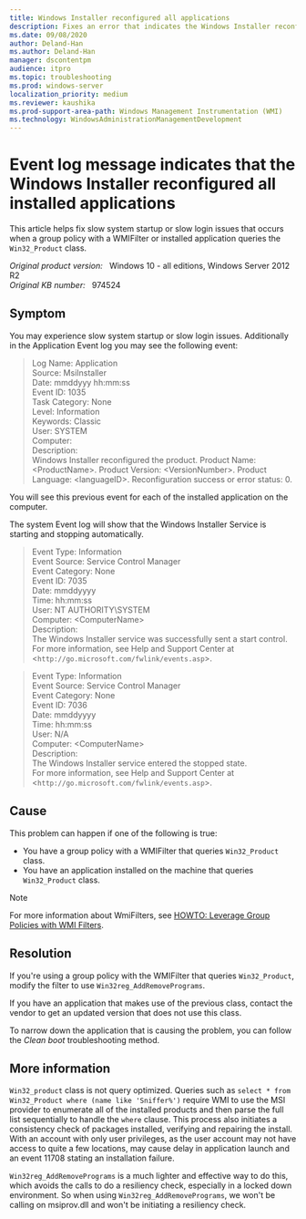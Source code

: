 ```yaml
---
title: Windows Installer reconfigured all applications
description: Fixes an error that indicates the Windows Installer reconfigured all installed applications.
ms.date: 09/08/2020
author: Deland-Han
ms.author: Deland-Han
manager: dscontentpm
audience: itpro
ms.topic: troubleshooting
ms.prod: windows-server
localization_priority: medium
ms.reviewer: kaushika
ms.prod-support-area-path: Windows Management Instrumentation (WMI)
ms.technology: WindowsAdministrationManagementDevelopment
---
```

# Event log message indicates that the Windows Installer reconfigured all installed applications

This article helps fix slow system startup or slow login issues that occurs when a group policy with a WMIFilter or installed application queries the `Win32_Product` class.

_Original product version:_ &nbsp; Windows 10 - all editions, Windows Server 2012 R2  
_Original KB number:_ &nbsp; 974524

## Symptom

You may experience slow system startup or slow login issues. Additionally in the Application Event log you may see the following event:

> Log Name: Application  
Source: MsiInstaller  
Date: mmddyyy hh:mm:ss  
Event ID: 1035  
Task Category: None  
Level: Information  
Keywords: Classic  
User: SYSTEM  
Computer:  
Description:  
Windows Installer reconfigured the product. Product Name: \<ProductName>. Product Version: \<VersionNumber>. Product Language: \<languageID>. Reconfiguration success or error status: 0.

You will see this previous event for each of the installed application on the computer.

The system Event log will show that the Windows Installer Service is starting and stopping automatically.

> Event Type: Information  
Event Source: Service Control Manager  
Event Category: None  
Event ID: 7035  
Date: mmddyyyy  
Time: hh:mm:ss  
User: NT AUTHORITY\SYSTEM  
Computer: \<ComputerName>  
Description:  
The Windows Installer service was successfully sent a start control.
For more information, see Help and Support Center at <`http://go.microsoft.com/fwlink/events.asp`>.

> Event Type: Information  
Event Source: Service Control Manager  
Event Category: None  
Event ID: 7036  
Date: mmddyyyy  
Time: hh:mm:ss  
User: N/A  
Computer: \<ComputerName>  
Description:  
The Windows Installer service entered the stopped state.  
For more information, see Help and Support Center at <`http://go.microsoft.com/fwlink/events.asp`>.

## Cause

This problem can happen if one of the following is true:

- You have a group policy with a WMIFilter that queries `Win32_Product` class.
- You have an application installed on the machine that queries `Win32_Product` class.

> [!NOTE]
> For more information about WmiFilters, see [HOWTO: Leverage Group Policies with WMI Filters](https://support.microsoft.com/help/555253).

## Resolution

If you're using a group policy with the WMIFilter that queries `Win32_Product`, modify the filter to use `Win32reg_AddRemovePrograms`.

If you have an application that makes use of the previous class, contact the vendor to get an updated version that does not use this class.

To narrow down the application that is causing the problem, you can follow the *Clean boot* troubleshooting method.

## More information

`Win32_product` class is not query optimized. Queries such as `select * from Win32_Product where (name like 'Sniffer%')` require WMI to use the MSI provider to enumerate all of the installed products and then parse the full list sequentially to handle the `where` clause. This process also initiates a consistency check of packages installed, verifying and repairing the install. With an account with only user privileges, as the user account may not have access to quite a few locations, may cause delay in application launch and an event 11708 stating an installation failure.

`Win32reg_AddRemovePrograms` is a much lighter and effective way to do this, which avoids the calls to do a resiliency check, especially in a locked down environment. So when using `Win32reg_AddRemovePrograms`, we won't be calling on msiprov.dll and won't be initiating a resiliency check.

